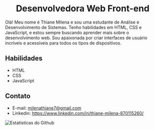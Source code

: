 <h1 align="center"> Desenvolvedora Web Front-end </h1>

Olá! Meu nome é Thiane Milena e sou uma estudante de Análise e Desenvolvimento de Sistemas. Tenho habilidades em HTML, CSS e JavaScript, e estou sempre buscando aprender mais sobre o desenvolvimento web. Sou apaixonada por criar interfaces de usuário incríveis e acessíveis para todos os tipos de dispositivos.

<h2> Habilidades </h2>

- HTML
- CSS
- JavaScript

<h2> Contato </h2>
 
 - E-mail: milenathiane7@gmail.com
 - Linkedin: https://www.linkedin.com/in/thiane-milena-870115260/
 
<img src="https://github-readme-stats.vercel.app/api?username=ThianeMilena&show_icons=true&theme=highcontrast" alt="Estatísticas do Github">
